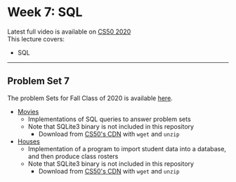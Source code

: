 # Week 7: SQL

Latest full video is available on [CS50 2020](https://cs50.harvard.edu/x/2020/weeks/7/)  
This lecture covers:  

- SQL

***

## Problem Set 7

The problem Sets for Fall Class of 2020 is available [here](https://cs50.harvard.edu/x/2020/psets/7/).  

- [Movies](https://cs50.harvard.edu/x/2020/psets/7/movies/)
  - Implementations of SQL queries to answer problem sets
  - Note that SQLite3 binary is not included in this repository
    - Download from [CS50's CDN](https://cdn.cs50.net/2019/fall/psets/7/movies/movies.zip) with `wget` and `unzip`
- [Houses](https://cs50.harvard.edu/x/2020/psets/7/houses/)
  - Implementation of a program to import student data into a database, and then produce class rosters
  - Note that SQLite3 binary is not included in this repository
    - Download from [CS50's CDN](https://cdn.cs50.net/2019/fall/psets/7/houses/houses.zip) with `wget` and `unzip`
